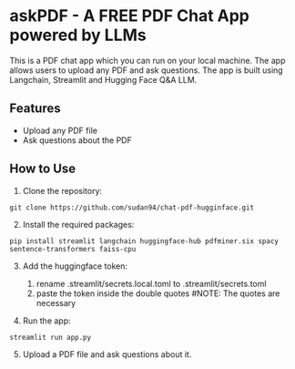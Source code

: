 # askPDF - A FREE PDF Chat App powered by LLMs

This is a PDF chat app which you can run on your local machine. The app allows users to upload any PDF and ask questions. The app is built using Langchain, Streamlit and Hugging Face Q&A LLM.

## Features
- Upload any PDF file
- Ask questions about the PDF

## How to Use
1. Clone the repository:
```
git clone https://github.com/sudan94/chat-pdf-hugginface.git
```
2. Install the required packages:
```
pip install streamlit langchain huggingface-hub pdfminer.six spacy sentence-transformers faiss-cpu
```
3. Add the huggingface token:
    1. rename .streamlit/secrets.local.toml to .streamlit/secrets.toml
    2. paste the token inside the double quotes
    #NOTE: The quotes are necessary

4. Run the app:
```
streamlit run app.py
```
5. Upload a PDF file and ask questions about it.
